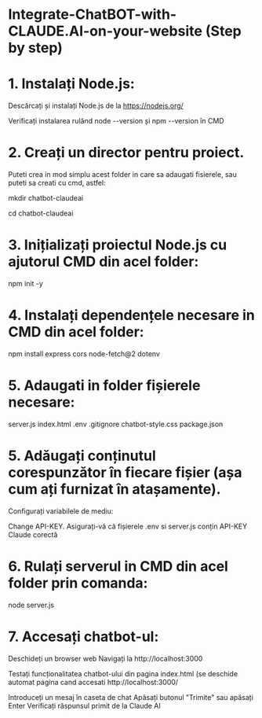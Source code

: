 # Integrate-ChatBOT-with-CLAUDE.AI-on-your-website (Step by step)


# 1. Instalați Node.js:

Descărcați și instalați Node.js de la https://nodejs.org/

Verificați instalarea rulând node --version și npm --version în CMD


# 2. Creați un director pentru proiect. 
Puteti crea in mod simplu acest folder in care sa adaugati fisierele, sau puteti sa creati cu cmd, astfel:

mkdir chatbot-claudeai

cd chatbot-claudeai

# 3. Inițializați proiectul Node.js cu ajutorul CMD din acel folder:
npm init -y

# 4. Instalați dependențele necesare in CMD din acel folder:
npm install express cors node-fetch@2 dotenv

# 5. Adaugati in folder fișierele necesare:

server.js
index.html
.env
.gitignore
chatbot-style.css
package.json


# 5. Adăugați conținutul corespunzător în fiecare fișier (așa cum ați furnizat în atașamente).
Configurați variabilele de mediu:

Change API-KEY.
Asigurați-vă că fișierele .env si server.js  conțin API-KEY Claude corectă


# 6. Rulați serverul in CMD din acel folder prin comanda:
node server.js

# 7. Accesați chatbot-ul:

Deschideți un browser web
Navigați la http://localhost:3000

Testați funcționalitatea chatbot-ului din pagina index.html (se deschide automat pagina cand accesati http://localhost:3000/ 

Introduceți un mesaj în caseta de chat
Apăsați butonul "Trimite" sau apăsați Enter
Verificați răspunsul primit de la Claude AI
